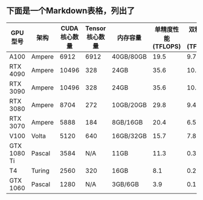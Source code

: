 

##  下面是一个Markdown表格，列出了

| GPU型号       | 架构     | CUDA核心数量 | Tensor核心数量 | 内存容量      | 单精度性能 (TFLOPS) | 双精度性能 (TFLOPS) |
| ----------- | ------ | -------- | ---------- | --------- | -------------- | -------------- |
| A100        | Ampere | 6912     | 6912       | 40GB/80GB | 19.5           | 9.7            |
| RTX 4090    | Ampere | 10496    | 328        | 24GB      | 35.6           | 10.6           |
| RTX 3090    | Ampere | 10496    | 328        | 24GB      | 35.6           | 10.6           |
| RTX 3080    | Ampere | 8704     | 272        | 10GB/20GB | 29.8           | 9.4            |
| RTX 3070    | Ampere | 5888     | 184        | 8GB/16GB  | 20.4           | 6.5            |
| V100        | Volta  | 5120     | 640        | 16GB/32GB | 15.7           | 7.8            |
| GTX 1080 Ti | Pascal | 3584     | N/A        | 11GB      | 11.3           | 0.35           |
| T4          | Turing | 2560     | 320        | 16GB      | 8.1            | 0.25           |
| GTX 1060    | Pascal | 1280     | N/A        | 3GB/6GB   | 3.9            | 0.12           |

